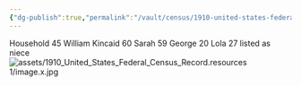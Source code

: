```yaml
---
{"dg-publish":true,"permalink":"/vault/census/1910-united-states-federal-census-record/","tags":["George-Wesley-Kincaid","James-William-Kincaid","Sarah-Virginia-Keenan","Clayton-Shaffer","Mamie-Catherine-Shaffer","Dorcas-McClung","Joseph-Shaffer","Thomas-P-Kincaid"]}
---
```


Household 45
William Kincaid 60
Sarah 59
George 20
Lola 27 listed as niece
![assets/1910_United_States_Federal_Census_Record.resources 1/image.x.jpg](/img/user/assets/1910_United_States_Federal_Census_Record.resources%201/image.x.jpg)

